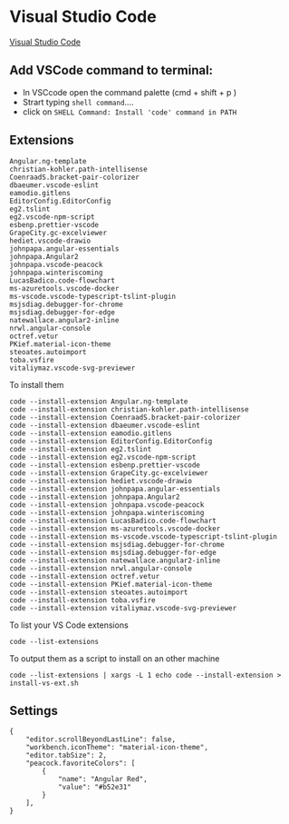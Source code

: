 # Visual Studio Code

[Visual Studio Code](https://code.visualstudio.com/)

## Add VSCode command to terminal:

- In VSCcode open the command palette (cmd + shift + p )
- Strart typing ```shell command```....
- click on ```SHELL Command: Install 'code' command in PATH```

## Extensions

```
Angular.ng-template
christian-kohler.path-intellisense
CoenraadS.bracket-pair-colorizer
dbaeumer.vscode-eslint
eamodio.gitlens
EditorConfig.EditorConfig
eg2.tslint
eg2.vscode-npm-script
esbenp.prettier-vscode
GrapeCity.gc-excelviewer
hediet.vscode-drawio
johnpapa.angular-essentials
johnpapa.Angular2
johnpapa.vscode-peacock
johnpapa.winteriscoming
LucasBadico.code-flowchart
ms-azuretools.vscode-docker
ms-vscode.vscode-typescript-tslint-plugin
msjsdiag.debugger-for-chrome
msjsdiag.debugger-for-edge
natewallace.angular2-inline
nrwl.angular-console
octref.vetur
PKief.material-icon-theme
steoates.autoimport
toba.vsfire
vitaliymaz.vscode-svg-previewer
```

To install them

```
code --install-extension Angular.ng-template
code --install-extension christian-kohler.path-intellisense
code --install-extension CoenraadS.bracket-pair-colorizer
code --install-extension dbaeumer.vscode-eslint
code --install-extension eamodio.gitlens
code --install-extension EditorConfig.EditorConfig
code --install-extension eg2.tslint
code --install-extension eg2.vscode-npm-script
code --install-extension esbenp.prettier-vscode
code --install-extension GrapeCity.gc-excelviewer
code --install-extension hediet.vscode-drawio
code --install-extension johnpapa.angular-essentials
code --install-extension johnpapa.Angular2
code --install-extension johnpapa.vscode-peacock
code --install-extension johnpapa.winteriscoming
code --install-extension LucasBadico.code-flowchart
code --install-extension ms-azuretools.vscode-docker
code --install-extension ms-vscode.vscode-typescript-tslint-plugin
code --install-extension msjsdiag.debugger-for-chrome
code --install-extension msjsdiag.debugger-for-edge
code --install-extension natewallace.angular2-inline
code --install-extension nrwl.angular-console
code --install-extension octref.vetur
code --install-extension PKief.material-icon-theme
code --install-extension steoates.autoimport
code --install-extension toba.vsfire
code --install-extension vitaliymaz.vscode-svg-previewer
```


To list your VS Code extensions

```
code --list-extensions
```

To output them as a script to install on an other machine

```
code --list-extensions | xargs -L 1 echo code --install-extension > install-vs-ext.sh
```

## Settings 
```
{
    "editor.scrollBeyondLastLine": false,
    "workbench.iconTheme": "material-icon-theme",
    "editor.tabSize": 2,
    "peacock.favoriteColors": [
        {
            "name": "Angular Red",
            "value": "#b52e31"
        }
    ],
}
